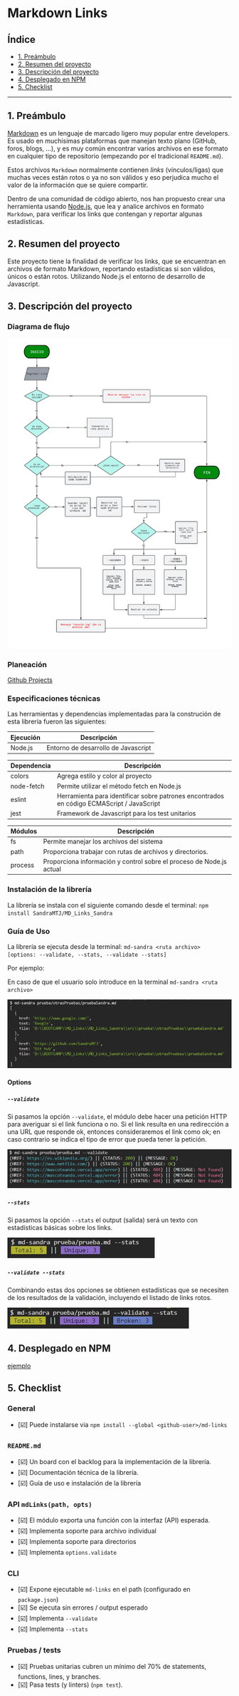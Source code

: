# Markdown Links

## Índice

* [1. Preámbulo](#1-preámbulo)
* [2. Resumen del proyecto](#2-resumen-del-proyecto)
* [3. Descripción del proyecto](#3-descripción-del-proyecto)
* [4. Desplegado en NPM](#4-desplegado-en-npm)
* [5. Checklist](#5-checklist)

***

## 1. Preámbulo

[Markdown](https://es.wikipedia.org/wiki/Markdown) es un lenguaje de marcado
ligero muy popular entre developers. Es usado en muchísimas plataformas que
manejan texto plano (GitHub, foros, blogs, ...), y es muy común
encontrar varios archivos en ese formato en cualquier tipo de repositorio
(empezando por el tradicional `README.md`).

Estos archivos `Markdown` normalmente contienen _links_ (vínculos/ligas) que
muchas veces están rotos o ya no son válidos y eso perjudica mucho el valor de
la información que se quiere compartir.

Dentro de una comunidad de código abierto, nos han propuesto crear una
herramienta usando [Node.js](https://nodejs.org/), que lea y analice archivos
en formato `Markdown`, para verificar los links que contengan y reportar
algunas estadísticas.

## 2. Resumen del proyecto

Este proyecto tiene la finalidad de verificar los links, que se encuentran en archivos de formato Markdown, 
reportando estadísticas si son válidos, únicos o están rotos. Utilizando Node.js el entorno de desarrollo de Javascript.

## 3. Descripción del proyecto

### Diagrama de flujo

![Diagrama](./src/img/Diagrama.png)

### Planeación

[Github Projects](https://github.com/users/SandraMTJ/projects/2)

### Especificaciones técnicas

Las herramientas y dependencias implementadas para la construción de esta librería fueron las siguientes:

| Ejecución    | Descripción |
| ------       | ------ |
| Node.js      | Entorno de desarrollo de Javascript|

| Dependencia  | Descripción |
| ------       | ------ |
| colors       | Agrega estilo y color al proyecto|
| node-fetch   | Permite utilizar el método fetch en Node.js |
| eslint       | Herramienta para identificar sobre patrones encontrados en código ECMAScript / JavaScript |
| jest         | Framework de Javascript para los test unitarios |

| Módulos      | Descripción |
| ------       | ------ |
| fs           | Permite manejar los archivos del sistema |
| path         | Proporciona trabajar con rutas de archivos y directorios.|
| process      | Proporciona información y control sobre el proceso de Node.js actual |

### Instalación de la librería

La librería se instala con el siguiente comando desde el terminal:
  `npm install SandraMTJ/MD_Links_Sandra`
  
### Guía de Uso

La librería se ejecuta desde la terminal: `md-sandra <ruta archivo> [options: --validate, --stats, --validate --stats]`

Por ejemplo:

En caso de que el usuario solo introduce en la terminal 
`md-sandra <ruta archivo>`

![sinOpcion](./src/img/sinOpcion.jpg)


#### Options

##### `--validate`

Si pasamos la opción `--validate`, el módulo debe hacer una petición HTTP para
averiguar si el link funciona o no. Si el link resulta en una redirección a una
URL que responde ok, entonces consideraremos el link como ok; en caso contrario se indica el tipo de error 
que pueda tener la petición.

![Validate](./src/img/validate.jpg)

##### `--stats`

Si pasamos la opción `--stats` el output (salida) será un texto con estadísticas
básicas sobre los links.

![Stats](./src/img/stats.jpg)

##### `--validate --stats`

Combinando estas dos opciones se obtienen estadísticas que se necesiten de los resultados de la validación, 
incluyendo el listado de links rotos.

![StatsValidate](./src/img/validatestats.jpg)

## 4. Desplegado en NPM

[ejemplo](https://github.com/SandraMTJ/MD_Links_Sandra)

## 5. Checklist

### General

* [:ballot_box_with_check:] Puede instalarse via `npm install --global <github-user>/md-links`

### `README.md`

* [:ballot_box_with_check:] Un board con el backlog para la implementación de la librería.
* [:ballot_box_with_check:] Documentación técnica de la librería.
* [:ballot_box_with_check:] Guía de uso e instalación de la librería

### API `mdLinks(path, opts)`

* [:ballot_box_with_check:] El módulo exporta una función con la interfaz (API) esperada.
* [:ballot_box_with_check:] Implementa soporte para archivo individual
* [:ballot_box_with_check:] Implementa soporte para directorios
* [:ballot_box_with_check:] Implementa `options.validate`

### CLI

* [:ballot_box_with_check:] Expone ejecutable `md-links` en el path (configurado en `package.json`)
* [:ballot_box_with_check:] Se ejecuta sin errores / output esperado
* [:ballot_box_with_check:] Implementa `--validate`
* [:ballot_box_with_check:] Implementa `--stats`

### Pruebas / tests

* [:ballot_box_with_check:] Pruebas unitarias cubren un mínimo del 70% de statements, functions,
  lines, y branches.
* [:ballot_box_with_check:] Pasa tests (y linters) (`npm test`).
